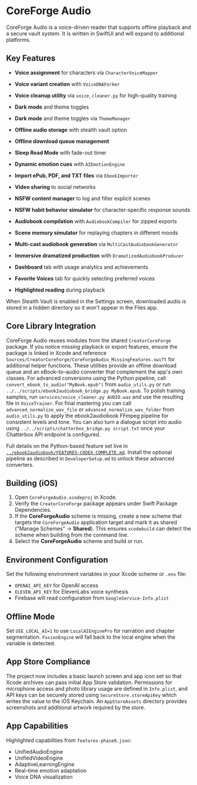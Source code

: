 # CoreForge Audio

CoreForge Audio is a voice-driven reader that supports offline playback and a secure
vault system. It is written in SwiftUI and will expand to additional platforms.
## Key Features

 - **Voice assignment** for characters via `CharacterVoiceMapper`
 - **Voice variant creation** with `VoiceDNAForker`
 - **Voice cleanup utility** via `voice_cleaner.py` for high-quality training
- **Dark mode** and theme toggles
 - **Dark mode** and theme toggles via `ThemeManager`

- **Offline audio storage** with stealth vault option
- **Offline download queue management**
- **Sleep Read Mode** with fade-out timer
- **Dynamic emotion cues** with `AIEmotionEngine`
- **Import ePub, PDF, and TXT files** via `EbookImporter`
- **Video sharing** to social networks
- **NSFW content manager** to log and filter explicit scenes
- **NSFW habit behavior simulator** for character-specific response sounds

- **Audiobook compilation** with `AudiobookCompiler` for zipped exports
- **Scene memory simulator** for replaying chapters in different moods
- **Multi-cast audiobook generation** via `MultiCastAudiobookGenerator`
- **Immersive dramatized production** with `DramatizedAudiobookProducer`
- **Dashboard** tab with usage analytics and achievements
- **Favorite Voices** tab for quickly selecting preferred voices
- **Highlighted reading** during playback


When Stealth Vault is enabled in the Settings screen, downloaded audio is
stored in a hidden directory so it won't appear in the Files app.

## Core Library Integration

CoreForge Audio reuses modules from the shared `CreatorCoreForge` package. If
you notice missing playback or export features, ensure the package is linked in
Xcode and reference `Sources/CreatorCoreForge/CoreForgeAudio_MissingFeatures.swift`
for additional helper functions. These utilities provide an offline download
queue and an eBook–to–audio converter that complement the app's own classes.
For advanced conversions using the Python pipeline, call
`convert_ebook_to_audio("MyBook.epub")` from `audio_utils.py` or run
`../../scripts/ebook2audiobook_bridge.py MyBook.epub`.
To polish training samples, run `services/voice_cleaner.py AUDIO.wav` and use the resulting file in `VoiceTrainer`.
For final mastering you can call `advanced_normalize_wav_file` or
`advanced_normalize_wav_folder` from `audio_utils.py` to apply the
ebook2audiobook FFmpeg pipeline for consistent levels and tone.
You can also turn a dialogue script into audio using `../../scripts/chatterbox_bridge.py script.txt` once your Chatterbox API endpoint is configured.

Full details on the Python-based feature set live in
[`../ebook2audiobook/FEATURES-CODEX-COMPLETE.md`](../ebook2audiobook/FEATURES-CODEX-COMPLETE.md).
Install the optional pipeline as described in `DeveloperSetup.md` to unlock
these advanced converters.


## Building (iOS)
1. Open `CoreForgeAudio.xcodeproj` in Xcode.
2. Verify the `CreatorCoreForge` package appears under Swift Package Dependencies.
3. If the **CoreForgeAudio** scheme is missing, create a new scheme that targets
   the `CoreForgeAudio` application target and mark it as shared ("Manage Schemes"
   → **Shared**). This ensures `xcodebuild` can detect the scheme when building
   from the command line.
4. Select the **CoreForgeAudio** scheme and build or run.

## Environment Configuration
Set the following environment variables in your Xcode scheme or `.env` file:
- `OPENAI_API_KEY` for OpenAI access
- `ELEVEN_API_KEY` for ElevenLabs voice synthesis
- Firebase will read configuration from `GoogleService-Info.plist`

## Offline Mode
Set `USE_LOCAL_AI=1` to use `LocalAIEnginePro` for narration and chapter
segmentation. `FusionEngine` will fall back to the local engine when the
variable is detected.

## App Store Compliance
The project now includes a basic launch screen and app icon set so
that Xcode archives can pass initial App Store validation. Permissions for
microphone access and photo library usage are defined in `Info.plist`, and API
keys can be securely stored using `SecureStore.storeApiKey` which writes the
value to the iOS Keychain.
An `AppStoreAssets` directory provides screenshots and
additional artwork required by the store.

## App Capabilities

Highlighted capabilities from `features-phase8.json`:
- UnifiedAudioEngine
- UnifiedVideoEngine
- AdaptiveLearningEngine
- Real-time emotion adaptation
- Voice DNA visualization
